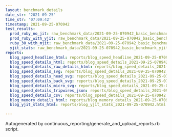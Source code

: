```yaml
---
layout: benchmark_details
date_str: '2021-09-25'
time_str: '07:09:42'
timestamp: 2021-09-25-070942
test_results:
  prod_ruby_no_jit: raw_benchmark_data/2021-09-25-070942_basic_benchmark_prod_ruby_no_jit.json
  prod_ruby_with_yjit: raw_benchmark_data/2021-09-25-070942_basic_benchmark_prod_ruby_with_yjit.json
  ruby_30_with_mjit: raw_benchmark_data/2021-09-25-070942_basic_benchmark_ruby_30_with_mjit.json
  yjit_stats: raw_benchmark_data/2021-09-25-070942_basic_benchmark_yjit_stats.json
reports:
  blog_speed_headline_html: reports/blog_speed_headline_2021-09-25-070942.html
  blog_speed_details_html: reports/blog_speed_details_2021-09-25-070942.html
  blog_speed_details_raw_details_html: reports/blog_speed_details_2021-09-25-070942.raw_details.html
  blog_speed_details_svg: reports/blog_speed_details_2021-09-25-070942.svg
  blog_speed_details_head_svg: reports/blog_speed_details_2021-09-25-070942.head.svg
  blog_speed_details_back_svg: reports/blog_speed_details_2021-09-25-070942.back.svg
  blog_speed_details_micro_svg: reports/blog_speed_details_2021-09-25-070942.micro.svg
  blog_speed_details_tripwires_json: reports/blog_speed_details_2021-09-25-070942.tripwires.json
  blog_speed_details_csv: reports/blog_speed_details_2021-09-25-070942.csv
  blog_memory_details_html: reports/blog_memory_details_2021-09-25-070942.html
  blog_yjit_stats_html: reports/blog_yjit_stats_2021-09-25-070942.html

---
```

Autogenerated by continuous_reporting/generate_and_upload_reports.rb script.
